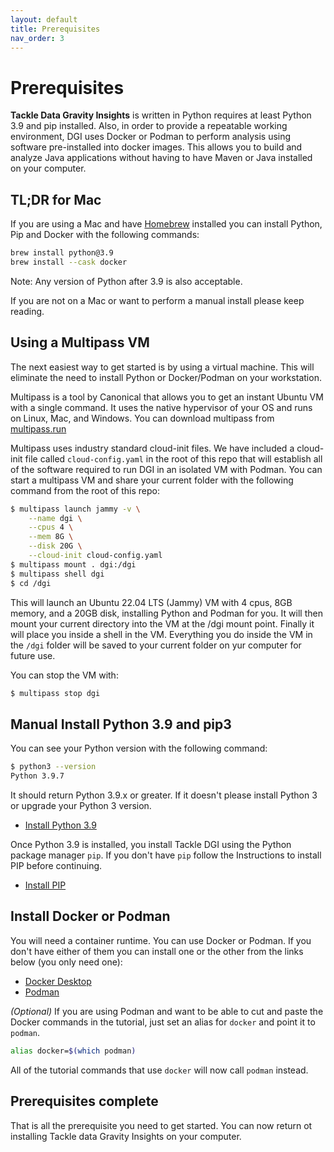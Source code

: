 ```yaml
---
layout: default
title: Prerequisites
nav_order: 3
---
```


# Prerequisites

**Tackle Data Gravity Insights** is written in Python requires at least Python 3.9 and pip installed. Also, in order to provide a repeatable working environment, DGI uses Docker or Podman to perform analysis using software pre-installed into docker images. This allows you to build and analyze Java applications without having to have Maven or Java installed on your computer.

## TL;DR for Mac

If you are using a Mac and have [Homebrew](https://brew.sh) installed you can install Python, Pip and Docker with the following commands:

```bash
brew install python@3.9
brew install --cask docker
```

Note: Any version of Python after 3.9 is also acceptable.

If you are not on a Mac or want to perform a manual install please keep reading.

## Using a Multipass VM

The next easiest way to get started is by using a virtual machine. This will eliminate the need to install Python or Docker/Podman on your workstation.

Multipass is a tool by Canonical that allows you to get an instant Ubuntu VM with a single command. It uses the native hypervisor of your OS and runs on Linux, Mac, and Windows. You can download multipass from [multipass.run](https://multipass.run)

Multipass uses industry standard cloud-init files. We have included a cloud-init file called `cloud-config.yaml` in the root of this repo that will establish all of the software required to run DGI in an isolated VM with Podman. You can start a multipass VM and share your current folder with the following command from the root of this repo:

```bash
$ multipass launch jammy -v \
    --name dgi \
    --cpus 4 \
    --mem 8G \
    --disk 20G \
    --cloud-init cloud-config.yaml 
$ multipass mount . dgi:/dgi
$ multipass shell dgi
$ cd /dgi
```

This will launch an Ubuntu 22.04 LTS (Jammy) VM with 4 cpus, 8GB memory, and a 20GB disk, installing Python and Podman for you. It will then mount your current directory into the VM at the /dgi mount point. Finally it will place you inside a shell in the VM. Everything you do inside the VM in the `/dgi` folder will be saved to your current folder on yur computer for future use.

You can stop the VM with:

```bash
$ multipass stop dgi
```

## Manual Install Python 3.9 and pip3

You can see your Python version with the following command:

```bash
$ python3 --version
Python 3.9.7
```

It should return Python 3.9.x or greater. If it doesn't please install Python 3 or upgrade your Python 3 version.

- [Install Python 3.9](https://www.python.org/downloads/)

Once Python 3.9 is installed, you install Tackle DGI using the Python package manager `pip`. If you don't have `pip` follow the Instructions to install PIP before continuing.

- [Install PIP](https://pip.pypa.io/en/stable/installation/)

## Install Docker or Podman

You will need a container runtime. You can use Docker or Podman. If you don't have either of them you can install one or the other from the links below (you only need one):

- [Docker Desktop](https://www.docker.com/products/docker-desktop)
- [Podman](https://podman.io/getting-started/installation.html)

_(Optional)_ If you are using Podman and want to be able to cut and paste the Docker commands in the tutorial, just set an alias for `docker` and point it to `podman`.

```bash
alias docker=$(which podman)
```

All of the tutorial commands that use `docker` will now call `podman` instead.

## Prerequisites complete

That is all the prerequisite you need to get started. You can now return ot installing Tackle data Gravity Insights on your computer.
